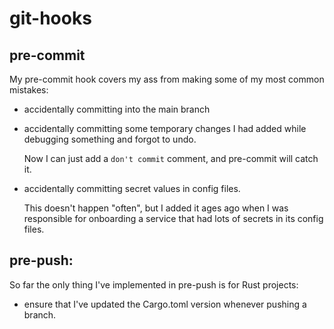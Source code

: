 # git-hooks

## pre-commit
My pre-commit hook covers my ass from making some of my most common mistakes:
- accidentally committing into the main branch
- accidentally committing some temporary changes I had added while debugging 
  something and forgot to undo.

  Now I can just add a `don't commit` comment, and pre-commit will catch it.
- accidentally committing secret values in config files.

  This doesn't happen
  "often", but I added it ages ago when I was responsible for onboarding a 
  service that had lots of secrets in its config files.

## pre-push:
So far the only thing I've implemented in pre-push is for Rust projects:
- ensure that I've updated the Cargo.toml version whenever pushing a branch.
